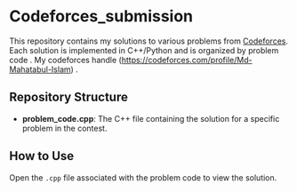 # Codeforces_submission

This repository contains my solutions to various problems from [Codeforces](https://codeforces.com/). Each solution is implemented in C++/Python and is organized by problem code . My codeforces handle (https://codeforces.com/profile/Md-Mahatabul-Islam) .

## Repository Structure

- **problem_code.cpp**: The C++ file containing the solution for a specific problem in the contest.

## How to Use

 Open the `.cpp` file associated with the problem code to view the solution.


